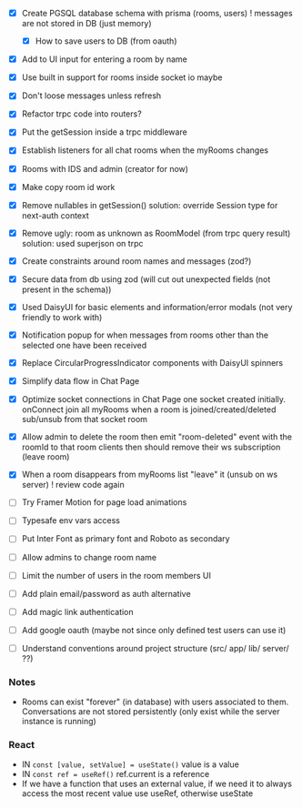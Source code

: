 - [x] Create PGSQL database schema with prisma (rooms, users) ! messages are not stored in DB (just memory)
  - [x] How to save users to DB (from oauth)
- [x] Add to UI input for entering a room by name
- [x] Use built in support for rooms inside socket io maybe
- [x] Don't loose messages unless refresh
- [x] Refactor trpc code into routers?
- [x] Put the getSession inside a trpc middleware
- [x] Establish listeners for all chat rooms when the myRooms changes
- [x] Rooms with IDS and admin (creator for now)
- [x] Make copy room id work
- [x] Remove nullables in getSession()
  solution: override Session type for next-auth context
- [x] Remove ugly: room as unknown as RoomModel (from trpc query result)
  solution: used superjson on trpc
- [x] Create constraints around room names and messages (zod?)
- [x] Secure data from db using zod (will cut out unexpected fields (not present in the schema))
- [x] Used DaisyUI for basic elements and information/error modals (not very friendly to work with)

- [x] Notification popup for when messages from rooms other than the selected one have been received
- [x] Replace CircularProgressIndicator components with DaisyUI spinners

- [x] Simplify data flow in Chat Page
- [x] Optimize socket connections in Chat Page
      one socket created initially. onConnect join all myRooms
      when a room is joined/created/deleted sub/unsub from that socket room

- [x] Allow admin to delete the room
        then emit "room-deleted" event with the roomId to that room
        clients then should remove their ws subscription (leave room) 
- [x] When a room disappears from myRooms list "leave" it (unsub on ws server)
        ! review code again

- [ ] Try Framer Motion for page load animations
- [ ] Typesafe env vars access

- [ ] Put Inter Font as primary font and Roboto as secondary
- [ ] Allow admins to change room name

- [ ] Limit the number of users in the room members UI

- [ ] Add plain email/password as auth alternative
- [ ] Add magic link authentication
- [ ] Add google oauth (maybe not since only defined test users can use it)  

- [ ] Understand conventions around project structure (src/ app/ lib/ server/ ??)

### Notes

- Rooms can exist "forever" (in database) with users associated to them.
  Conversations are not stored persistently (only exist while the server instance is running)


### React

- IN `const [value, setValue] = useState()` value is a value
- IN `const ref = useRef()` ref.current is a reference
- If we have a function that uses an external value, if we need it to always access the most recent 
value use useRef, otherwise useState 